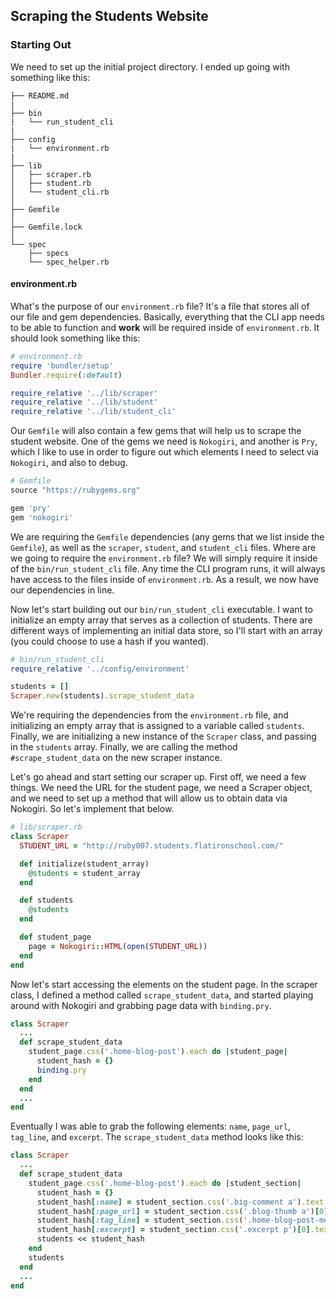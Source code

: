## Scraping the Students Website

### Starting Out

We need to set up the initial project directory. I ended up going with something like this:

```
├── README.md
|
├── bin
|   └── run_student_cli
|
├── config
|   └── environment.rb
|
├── lib
│   ├── scraper.rb
│   ├── student.rb
│   └── student_cli.rb
│   
├── Gemfile
│   
├── Gemfile.lock
│   
└── spec
    ├── specs
    └── spec_helper.rb

```

#### environment.rb

What's the purpose of our `environment.rb` file? It's a file that stores all of our file and gem dependencies. Basically, everything that the CLI app needs to be able to function and __work__ will be required inside of `environment.rb`. It should look something like this:

```ruby
# environment.rb
require 'bundler/setup'
Bundler.require(:default)

require_relative '../lib/scraper'
require_relative '../lib/student'
require_relative '../lib/student_cli'
```

Our `Gemfile` will also contain a few gems that will help us to scrape the student website. One of the gems we need is `Nokogiri`, and another is `Pry`, which I like to use in order to figure out which elements I need to select via `Nokogiri`, and also to debug.

```ruby
# Gemfile
source "https://rubygems.org"

gem 'pry'
gem 'nokogiri'
```

We are requiring the `Gemfile` dependencies (any gems that we list inside the `Gemfile`), as well as the `scraper`, `student`, and `student_cli` files. Where are we going to require the `environment.rb` file? We will simply require it inside of the `bin/run_student_cli` file. Any time the CLI program runs, it will always have access to the files inside of `environment.rb`. As a result, we now have our dependencies in line.

Now let's start building out our `bin/run_student_cli` executable. I want to initialize an empty array that serves as a collection of students. There are different ways of implementing an initial data store, so I'll start with an array (you could choose to use a hash if you wanted).

```ruby
# bin/run_student_cli
require_relative '../config/environment'

students = []
Scraper.new(students).scrape_student_data
```

We're requiring the dependencies from the `environment.rb` file, and initializing an empty array that is assigned to a variable called `students`. Finally, we are initializing a new instance of the `Scraper` class, and passing in the `students` array. Finally, we are calling the method `#scrape_student_data` on the new scraper instance.

Let's go ahead and start setting our scraper up. First off, we need a few things. We need the URL for the student page, we need a Scraper object, and we need to set up a method that will allow us to obtain data via Nokogiri. So let's implement that below.

```ruby
# lib/scraper.rb
class Scraper
  STUDENT_URL = "http://ruby007.students.flatironschool.com/"

  def initialize(student_array)
    @students = student_array
  end

  def students
    @students
  end

  def student_page
    page = Nokogiri::HTML(open(STUDENT_URL))
  end
end
```

Now let's start accessing the elements on the student page. In the scraper class, I defined a method called `scrape_student_data`, and started playing around with Nokogiri and grabbing page data with `binding.pry`.

```ruby
class Scraper
  ...
  def scrape_student_data
    student_page.css('.home-blog-post').each do |student_page|
      student_hash = {}
      binding.pry
    end
  end
  ...
end
```

Eventually I was able to grab the following elements: `name`, `page_url`, `tag_line`, and `excerpt`. The `scrape_student_data` method looks like this:

```ruby
class Scraper
  ...
  def scrape_student_data
    student_page.css('.home-blog-post').each do |student_section|
      student_hash = {}
      student_hash[:name] = student_section.css('.big-comment a').text
      student_hash[:page_url] = student_section.css('.blog-thumb a')[0].attr('href')
      student_hash[:tag_line] = student_section.css('.home-blog-post-meta')[0].text
      student_hash[:excerpt] = student_section.css('.excerpt p')[0].text
      students << student_hash
    end
    students
  end
  ...
end
```


